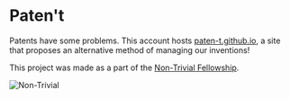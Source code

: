 # Paten't
Patents have some problems. This account hosts [paten-t.github.io](paten-t.github.io), a site that proposes an alternative method of managing our inventions!

This project was made as a part of the [Non-Trivial Fellowship](https://www.non-trivial.org/).

![Non-Trivial](https://uploads-ssl.webflow.com/6447907008231f390e1a5d89/6452708c0250ed5269d69806_logo.svg)
